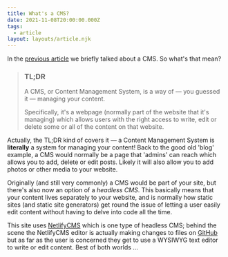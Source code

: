 ```yaml
---
title: What's a CMS?
date: 2021-11-08T20:00:00.000Z
tags:
  - article
layout: layouts/article.njk
---
```


In the [previous article](/articles/2021-11-07-whats-a-static-website/) we briefly talked about
a CMS. So what's that mean?

> ### TL;DR
>
> A CMS, or Content Management System, is a way of &mdash; you guessed it &mdash; managing your
> content.
>
> Specifically, it's a webpage (normally part of the website that it's managing) which allows users
> with the right access to write, edit or delete some or all of the content on that website.

Actually, the TL;DR kind of covers it &mdash; a Content Management System is **literally** a system
for managing your content! Back to the good old 'blog' example, a CMS would normally be a page that
'admins' can reach which allows you to add, delete or edit posts. Likely it will also allow you to
add photos or other media to your website.

Originally (and still very commonly) a CMS would be part of your site, but there's also now an option
of a *headless CMS*. This basically means that your content lives separately to your website, and
is normally how static sites (and static site generators) get round the issue of letting a user
easily edit content without having to delve into code all the time.

This site uses [NetlifyCMS](https://www.netlifycms.org/) which is one type of headless CMS; behind
the scene the NetlifyCMS editor is actually making changes to files on [GitHub](https://github.com/)
but as far as the user is concerned they get to use a WYSIWYG text editor to write or edit content.
Best of both worlds ...